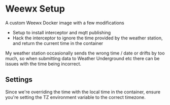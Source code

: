 # Weewx Setup

A custom Weewx Docker image with a few modifications
- Setup to install interceptor and mqtt publishing
- Hack the interceptor to ignore the time provided by the weather station, and return the current time in the container 

My weather station occasionally sends the wrong time / date or drifts by too much, so when submitting data to Weather Underground etc there can be issues with the time being incorrect.

## Settings

Since we're overriding the time with the local time in the container, ensure you're setting the TZ environment variable to the correct timezone.

